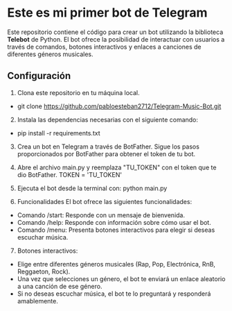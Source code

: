 # Este es mi primer bot de Telegram

Este repositorio contiene el código para crear un bot utilizando la biblioteca **Telebot** de Python. El bot ofrece la posibilidad de interactuar con usuarios a través de comandos, botones interactivos y enlaces a canciones de diferentes géneros musicales.

## Configuración

1. Clona este repositorio en tu máquina local.
- git clone https://github.com/pabloesteban2712/Telegram-Music-Bot.git

2. Instala las dependencias necesarias con el siguiente comando:
- pip install -r requirements.txt

3. Crea un bot en Telegram a través de BotFather. Sigue los pasos proporcionados por BotFather para obtener el token de tu bot.

4. Abre el archivo main.py y reemplaza "TU_TOKEN" con el token que te dio BotFather.
TOKEN = 'TU_TOKEN'

5. Ejecuta el bot desde la terminal con:
python main.py

6. Funcionalidades
El bot ofrece las siguientes funcionalidades:
- Comando /start: Responde con un mensaje de bienvenida.
- Comando /help: Responde con información sobre cómo usar el bot.
- Comando /menu: Presenta botones interactivos para elegir si deseas escuchar música.

7. Botones interactivos:
- Elige entre diferentes géneros musicales (Rap, Pop, Electrónica, RnB, Reggaeton, Rock).
- Una vez que selecciones un género, el bot te enviará un enlace aleatorio a una canción de ese género.
- Si no deseas escuchar música, el bot te lo preguntará y responderá amablemente.
